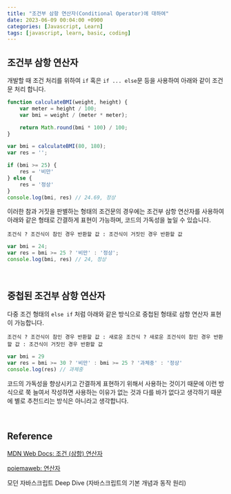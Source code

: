 ```yaml
---
title: "조건부 삼항 연산자(Conditional Operator)에 대하여"
date: 2023-06-09 00:04:00 +0900
categories: [Javascript, Learn]
tags: [javascript, learn, basic, coding]
---
```


## 조건부 삼항 연산자
개발할 때 조건 처리를 위하여 `if` 혹은 `if ... else`문 등을 사용하여 아래와 같이 조건문 처리 합니다.
```javascript
function calculateBMI(weight, height) {
    var meter = height / 100;
    var bmi = weight / (meter * meter);

    return Math.round(bmi * 100) / 100;
}

var bmi = calculateBMI(80, 180);
var res = '';

if (bmi >= 25) {
    res = '비만'
} else {
    res = '정상'
}
console.log(bmi, res) // 24.69, 정상
```

이러한 참과 거짓을 판별하는 형태의 조건문의 경우에는 조건부 삼항 연산자를 사용하여 아래와 같은 형태로 간결하게 표현이 가능하며, 코드의 가독성을 높일 수 있습니다.

```shell
조건식 ? 조건식이 참인 경우 반환할 값 : 조건식이 거짓인 경우 반환할 값
```

```javascript
var bmi = 24;
var res = bmi >= 25 ? '비만' : '정상';
console.log(bmi, res) // 24, 정상
```

<br>

## 중첩된 조건부 삼항 연산자
다중 조건 형태의 `else if` 처럼 아래와 같은 방식으로 중첩된 형태로 삼항 연산자 표현이 가능합니다.

```shell
조건식 ? 조건식이 참인 경우 반환할 값 : 새로운 조건식 ? 새로운 조건식이 참인 경우 반환할 값 : 조건식이 거짓인 경우 반환할 값
```

```javascript
var bmi = 29
var res = bmi >= 30 ? '비만' : bmi >= 25 ? '과체중' : '정상'
console.log(res) // 과체중
```

코드의 가독성을 향상시키고 간결하게 표현하기 위해서 사용하는 것이기 때문에 이런 방식으로 쭉 늘여서 작성하면 사용하는 이유가 없는 것과 다를 바가 없다고 생각하기 때문에 별로 추천드리는 방식은 아니라고 생각합니다.

<br>

## Reference

[MDN Web Docs: 조건 (삼항) 연산자](https://developer.mozilla.org/ko/docs/Web/JavaScript/Reference/Operators/Conditional_operator)

[poiemaweb: 연산자](https://poiemaweb.com/js-operator)

모던 자바스크립트 Deep Dive (자바스크립트의 기본 개념과 동작 원리)
